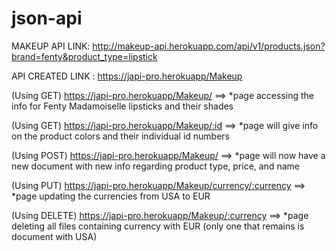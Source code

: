 # json-api
MAKEUP API LINK: http://makeup-api.herokuapp.com/api/v1/products.json?brand=fenty&product_type=lipstick

API CREATED LINK : https://japi-pro.herokuapp/Makeup


(Using GET) https://japi-pro.herokuapp/Makeup/ ==> 
*page accessing the info for Fenty Madamoiselle lipsticks and their shades

(Using GET) https://japi-pro.herokuapp/Makeup/:id ==> 
*page will give info on the product colors and their individual id numbers

(Using POST) https://japi-pro.herokuapp/Makeup/ ==>
*page will now have a new document with new info regarding product type, price, and name

(Using PUT) https://japi-pro.herokuapp/Makeup/currency/:currency ==>
*page updating the currencies from USA to EUR 

(Using DELETE) https://japi-pro.herokuapp/Makeup/:currency ==>
*page deleting all files containing currency with EUR (only one that remains is document with USA)